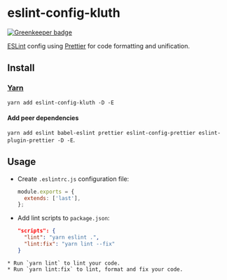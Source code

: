 # eslint-config-kluth

[![Greenkeeper badge](https://badges.greenkeeper.io/soenkekluth/eslint-config-kluth.svg)](https://greenkeeper.io/)

[ESLint](http://eslint.org) config using [Prettier](https://github.com/prettier/prettier) for code formatting and unification.

## Install

### [Yarn](https://yarnpkg.com)

`yarn add eslint-config-kluth -D -E`

#### Add peer dependencies

`yarn add eslint babel-eslint prettier eslint-config-prettier eslint-plugin-prettier -D -E`.

## Usage

* Create `.eslintrc.js` configuration file:
  ```js
  module.exports = {
    extends: ['last'],
  };
  ```
* Add lint scripts to `package.json`:
  ```json
  "scripts": {
    "lint": "yarn eslint .",
    "lint:fix": "yarn lint --fix"
  }
```
* Run `yarn lint` to lint your code.
* Run `yarn lint:fix` to lint, format and fix your code.
